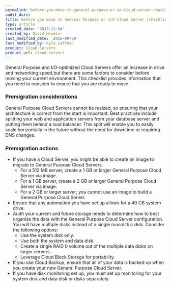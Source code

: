 ```yaml
---
permalink: before-you-move-to-general-purpose-or-io-cloud-server-checklist/
audit_date:
title: Before you move to General Purpose or I/O Cloud Server (checklist)
type: article
created_date: '2013-11-04'
created_by: David Hendler
last_modified_date: '2016-09-09'
last_modified_by: Kyle Laffoon
product: Cloud Servers
product_url: cloud-servers
---
```


General Purpose and I/O-optimized Cloud Servers offer an increase in
drive and networking speed,but there are some factors to consider before
moving your current environment. This checklist provides information
that you need to consider to ensure that you are ready to move.

### Premigration considerations

General Purpose Cloud Servers cannot be resized, so ensuring that your
architecture is correct from the start is important. Best practices
include splitting your web and application servers from your database
server and putting them behind a load balancer. This split will enable
you to easily scale horizontally in the future without the need for
downtime or requiring DNS changes.

### Premigration actions

-   If you have a Cloud Server, you might be able to
    create an image to migrate to General Purpose Cloud Servers.
    - For a 512 MB server, create a 1 GB or larger General Purpose Cloud Server via image.
    - For a 1 GB server, create a 2 GB or larger General Purpose Cloud Server via image.
    - For a 2 GB or larger server, you cannot use an image to build a General Purpose Cloud Server.
-   Ensure that any automation you have set up allows for a 40 GB system drive.
-   Audit your current and future storage needs to determine how to best
    organize the data with the General Purpose Cloud
    Server configuration. You will have multiple disks instead of a
    single monolithic disk. Consider the following options:
    -   Use the system disk only.
    -   Use both the system and data disk.
    -   Create a single RAID 0 volume out of the multiple data disks on
        larger servers.
    -   Leverage Cloud Block Storage for portability.
-   If you use Cloud Backup, ensure that all of your data is backed up
    when you create your new General Purpose Cloud Server.
-   If you have disk monitoring set up, you must set up monitoring for
    your system disk and data disk or disks separately.
